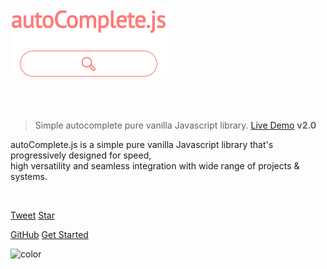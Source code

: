 <a href="https://tarekraafat.github.io/autoComplete.js/demo/">
	<img src="./img/autoComplete.js.svg" alt= "autoComplete.js Logo" style="padding-bottom: 50px; width: 250px;">
</a>

> Simple autocomplete pure vanilla Javascript library. <a href="https://tarekraafat.github.io/autoComplete.js/demo/" target="\_blank">Live Demo</a> **v2.0**

autoComplete.js is a simple pure vanilla Javascript library that's progressively designed for speed,<br>high versatility and seamless integration with wide range of projects & systems.

<br>

<div class="fb-like" data-href="https://tarekraafat.github.io/autoComplete.js/" data-layout="button_count" data-action="recommend" data-size="large" data-show-faces="true" data-share="true"></div>

<a href="https://twitter.com/share?ref_src=twsrc%5Etfw" class="twitter-share-button" data-size="large" data-text="autoComplete.js - Simple vanilla javascript library!" data-url="https://tarekraafat.github.io/autoComplete.js/" data-hashtags="web #webdev #frontend #dev #html #css #javascript #autoComplete #autoCompletejs #frontenddev #coding #webdevelopment #webdeveloper #webdesign #opensource #VanillaJS #js #github #programming #tech" data-show-count="false">Tweet</a>
<a class="github-button" href="https://github.com/TarekRaafat/autoComplete.js" data-icon="octicon-star" data-size="large" data-show-count="true" aria-label="Star tarekraafat/autoComplete.js on GitHub">Star</a>

[GitHub](https://github.com/TarekRaafat/autoComplete.js)
[Get Started](#introduction)

![color](#fff)

